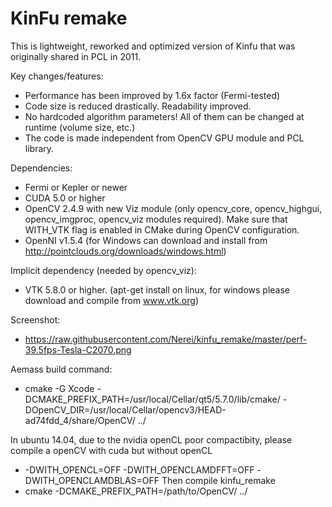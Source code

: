 KinFu remake
============

This is lightweight, reworked and optimized version of Kinfu that was originally shared in PCL in 2011. 

Key changes/features:
* Performance has been improved by 1.6x factor (Fermi-tested)
* Code size is reduced drastically. Readability improved. 
* No hardcoded algorithm parameters! All of them can be changed at runtime (volume size, etc.)
* The code is made independent from OpenCV GPU module and PCL library. 

Dependencies:
* Fermi or Kepler or newer
* CUDA 5.0 or higher
* OpenCV 2.4.9 with new Viz module (only opencv_core, opencv_highgui, opencv_imgproc, opencv_viz modules required). Make sure that WITH_VTK flag is enabled in CMake during OpenCV configuration.
* OpenNI v1.5.4 (for Windows can download and install from http://pointclouds.org/downloads/windows.html)

Implicit dependency (needed by opencv_viz):
* VTK 5.8.0 or higher. (apt-get install on linux, for windows please download and compile from www.vtk.org)

Screenshot:
* https://raw.githubusercontent.com/Nerei/kinfu_remake/master/perf-39.5fps-Tesla-C2070.png

Aemass build command:
* cmake -G Xcode -DCMAKE_PREFIX_PATH=/usr/local/Cellar/qt5/5.7.0/lib/cmake/ -DOpenCV_DIR=/usr/local/Cellar/opencv3/HEAD-ad74fdd_4/share/OpenCV/ ../

In ubuntu 14.04, due to the nvidia openCL poor compactibity, please compile a openCV with cuda but without openCL
* -DWITH_OPENCL=OFF -DWITH_OPENCLAMDFFT=OFF  -DWITH_OPENCLAMDBLAS=OFF 
Then compile kinfu_remake
* cmake -DCMAKE_PREFIX_PATH=/path/to/OpenCV/ ../


